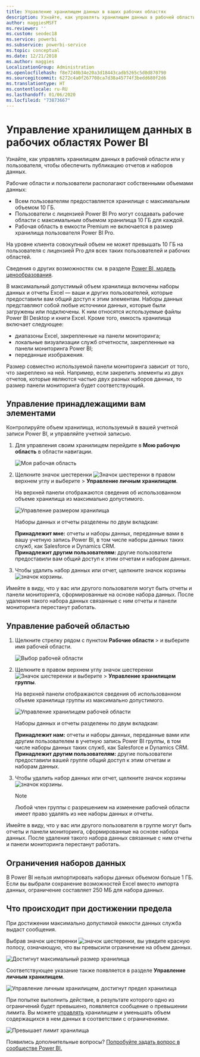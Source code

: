 ```yaml
---
title: Управление хранилищем данных в ваших рабочих областях
description: Узнайте, как управлять хранилищем данных в рабочей области или у пользователя, чтобы обеспечить публикацию отчетов и наборов данных.
author: maggiesMSFT
ms.reviewer: ''
ms.custom: seodec18
ms.service: powerbi
ms.subservice: powerbi-service
ms.topic: conceptual
ms.date: 12/21/2018
ms.author: maggies
LocalizationGroup: Administration
ms.openlocfilehash: f8e7240b34e20a3d18443cadb5265c5d0d870790
ms.sourcegitcommit: 6272c4a0f267708ca7d38a45774f3bedd680f2d6
ms.translationtype: HT
ms.contentlocale: ru-RU
ms.lasthandoff: 01/06/2020
ms.locfileid: "73873667"
---
```

# <a name="manage-data-storage-in-power-bi-workspaces"></a>Управление хранилищем данных в рабочих областях Power BI

Узнайте, как управлять хранилищем данных в рабочей области или у пользователя, чтобы обеспечить публикацию отчетов и наборов данных.

Рабочие области и пользователи располагают собственными объемами данных:

* Всем пользователям предоставляется хранилище с максимальным объемом 10 ГБ.
* Пользователи с лицензией Power BI Pro могут создавать рабочие области с максимальным объемом хранилища 10 ГБ для каждой.
* Рабочая область в емкости Premium не включается в размер хранилища пользователя Power BI Pro.

На уровне клиента совокупный объем не может превышать 10 ГБ на пользователя с лицензией Pro для всех таких пользователей и рабочих областей.

Сведения о других возможностях см. в разделе [Power BI, модель ценообразования](https://powerbi.microsoft.com/pricing).

В максимальный допустимый объем хранилища включены наборы данных и отчеты Excel — ваши и других пользователей, которые предоставили вам общий доступ к этим элементам. Наборы данных представляют собой любые источники данных, которые были загружены или подключены. К ним относятся используемые файлы Power BI Desktop и книги Excel. Кроме того, емкость хранилища включает следующее:

* диапазоны Excel, закрепленные на панели мониторинга;
* локальные визуализации служб отчетности, закрепленные на панели мониторинга Power BI;
* переданные изображения.

Размер совместно используемой панели мониторинга зависит от того, что закреплено на ней. Например, если закрепить элементы из двух отчетов, которые являются частью двух разных наборов данных, то размер панели мониторинга будет соответствующий.

<a name="manage"/>

## <a name="manage-items-you-own"></a>Управление принадлежащими вам элементами

Контролируйте объем хранилища, используемый в вашей учетной записи Power BI, и управляйте учетной записью.

1. Для управления своим хранилищем перейдите в **Мою рабочую область** в области навигации.
   
    ![Моя рабочая область](media/service-admin-manage-your-data-storage-in-power-bi/pbi_myworkspace.png)
2. Щелкните значок шестеренки ![Значок шестеренки](media/service-admin-manage-your-data-storage-in-power-bi/pbi_gearicon.png) в правом верхнем углу и выберите \> **Управление личным хранилищем**.
   
    На верхней панели отображаются сведения об использованном объеме хранилища из максимально допустимого.
   
    ![Управление размером хранилища](media/service-admin-manage-your-data-storage-in-power-bi/pbi_persnlstorage.png)
   
    Наборы данных и отчеты разделены по двум вкладкам:
   
    **Принадлежит мне:** отчеты и наборы данных, переданные вами в вашу учетную запись Power BI, в том числе наборы данных таких служб, как Salesforce и Dynamics CRM.  
    **Принадлежит другим пользователям:** другие пользователи предоставили вам общий доступ к этим отчетам и наборам данных.
1. Чтобы удалить набор данных или отчет, щелкните значок корзины ![значок корзины](media/service-admin-manage-your-data-storage-in-power-bi/pbi_deleteicon.png).

Имейте в виду, что у вас или другого пользователя могут быть отчеты и панели мониторинга, сформированные на основе набора данных. После удаления такого набора данных связанные с ним отчеты и панели мониторинга перестанут работать.

## <a name="manage-your-workspace"></a>Управление рабочей областью
1. Щелкните стрелку рядом с пунктом **Рабочие области** \> и выберите имя рабочей области.
   
    ![Выбор рабочей области](media/service-admin-manage-your-data-storage-in-power-bi/pbi_groupworkspaces.png)
2. Щелкните в правом верхнем углу значок шестеренки ![Значок шестеренки](media/service-admin-manage-your-data-storage-in-power-bi/pbi_gearicon.png) и выберите \> **Управление хранилищем группы**.
   
    На верхней панели отображаются сведения об использованном объеме хранилища группы из максимально допустимого.
   
    ![Управление хранилищем рабочей области](media/service-admin-manage-your-data-storage-in-power-bi/pbi_groupstorage.png)
   
    Наборы данных и отчеты разделены по двум вкладкам:
   
    **Принадлежит нам:** отчеты и наборы данных, переданные вами или другим пользователем в учетную запись Power BI группы, в том числе наборы данных таких служб, как Salesforce и Dynamics CRM.
    **Принадлежит другим пользователям:** другие пользователи предоставили вашей группе общий доступ к этим отчетам и наборам данных.
3. Чтобы удалить набор данных или отчет, щелкните значок корзины ![значок корзины](media/service-admin-manage-your-data-storage-in-power-bi/pbi_deleteicon.png).
   
   > [!NOTE]
   > Любой член группы с разрешением на изменение рабочей области имеет право удалять из нее наборы данных и отчеты.
   > 
   > 

Имейте в виду, что у вас или другого пользователя в группе могут быть отчеты и панели мониторинга, сформированные на основе набора данных. После удаления такого набора данных связанные с ним отчеты и панели мониторинга перестанут работать.

## <a name="dataset-limits"></a>Ограничения наборов данных
В Power BI нельзя импортировать наборы данных объемом больше 1 ГБ. Если вы выбрали сохранение возможностей Excel вместо импорта данных, ограничение составляет 250 МБ для набора данных.

## <a name="what-happens-when-you-reach-a-limit"></a>Что происходит при достижении предела
При достижении максимально допустимой емкости данных служба выдаст сообщения. 

Выбрав значок шестеренки ![значок шестеренки](media/service-admin-manage-your-data-storage-in-power-bi/pbi_gearicon.png), вы увидите красную полосу, означающую, что вы превысили ограничение на объем данных.

![Достигнут максимальный размер хранилища](media/service-admin-manage-your-data-storage-in-power-bi/manage-storage-limit.png)

Соответствующее указание также появляется в разделе **Управление личным хранилищем**.

 ![Управление личным хранилищем, достигнут предел хранилища](media/service-admin-manage-your-data-storage-in-power-bi/manage-storage-limit2.png)

 При попытке выполнить действие, в результате которого одно из ограничений будет превышено, появляется сообщение о превышении лимита. Вы можете [управлять](#manage) хранилищем и уменьшать объем содержащихся в нем данных в соответствии с ограничениями.

 ![Превышает лимит хранилища](media/service-admin-manage-your-data-storage-in-power-bi/powerbi-pro-over-limit.png)

 Появились дополнительные вопросы? [Попробуйте задать вопрос в сообществе Power BI.](https://community.powerbi.com/)

